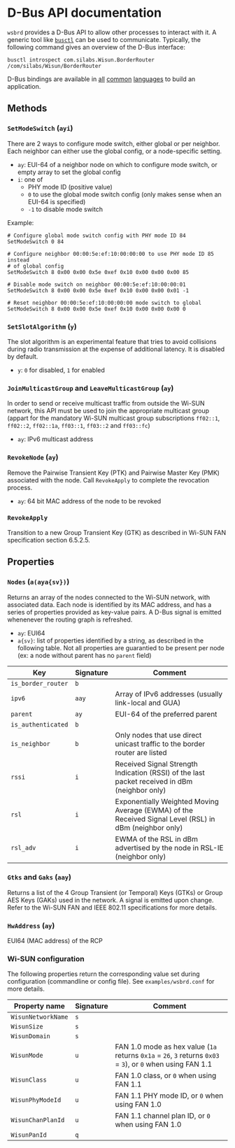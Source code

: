 # D-Bus API documentation

`wsbrd` provides a D-Bus API to allow other processes to interact with it. A
generic tool like [`busctl`][3] can be used to communicate. Typically, the
following command gives an overview of the D-Bus interface:

    busctl introspect com.silabs.Wisun.BorderRouter /com/silabs/Wisun/BorderRouter

D-Bus bindings are available in [all][4] [common][5] [languages][6] to build an
application.

[3]: https://www.freedesktop.org/software/systemd/man/busctl.html
[4]: https://www.freedesktop.org/software/systemd/man/sd-bus.html
[5]: https://python-sdbus.readthedocs.io/
[6]: https://www.npmjs.com/package/dbus-next

## Methods

### `SetModeSwitch` (`ayi`)

There are 2 ways to configure mode switch, either global or per neighbor. Each
neighbor can either use the global config, or a node-specific setting.

- `ay`: EUI-64 of a neighbor node on which to configure mode switch, or empty
  array to set the global config
- `i`: one of
  - PHY mode ID (positive value)
  - `0` to use the global mode switch config (only makes sense when an EUI-64
    is specified)
  - `-1` to disable mode switch

Example:

    # Configure global mode switch config with PHY mode ID 84
    SetModeSwitch 0 84

    # Configure neighbor 00:00:5e:ef:10:00:00:00 to use PHY mode ID 85 instead
    # of global config
    SetModeSwitch 8 0x00 0x00 0x5e 0xef 0x10 0x00 0x00 0x00 85

    # Disable mode switch on neighbor 00:00:5e:ef:10:00:00:01
    SetModeSwitch 8 0x00 0x00 0x5e 0xef 0x10 0x00 0x00 0x01 -1

    # Reset neighbor 00:00:5e:ef:10:00:00:00 mode switch to global
    SetModeSwitch 8 0x00 0x00 0x5e 0xef 0x10 0x00 0x00 0x00 0

### `SetSlotAlgorithm` (`y`)

The slot algorithm is an experimental feature that tries to avoid collisions
during radio transmission at the expense of additional latency. It is
disabled by default.

- `y`: `0` for disabled, `1` for enabled

### `JoinMulticastGroup` and `LeaveMulticastGroup` (`ay`)

In order to send or receive multicast traffic from outside the Wi-SUN network,
this API must be used to join the appropriate multicast group (appart for the
mandatory Wi-SUN multicast group subscriptions `ff02::1`, `ff02::2`,
`ff02::1a`, `ff03::1`, `ff03::2` and `ff03::fc`)

- `ay`: IPv6 multicast address

### `RevokeNode` (`ay`)

Remove the Pairwise Transient Key (PTK) and Pairwise Master Key (PMK)
associated with the node. Call `RevokeApply` to complete the revocation
process.

- `ay`: 64 bit MAC address of the node to be revoked

### `RevokeApply`

Transition to a new Group Transient Key (GTK) as described in Wi-SUN FAN
specification section 6.5.2.5.

## Properties

### `Nodes` (`a(aya{sv})`)

Returns an array of the nodes connected to the Wi-SUN network, with associated
data. Each node is identified by its MAC address, and has a series of
properties provided as key-value pairs. A D-Bus signal is emitted whenenever
the routing graph is refreshed.

- `ay`: EUI64
- `a{sv}`: list of properties identified by a string, as described in the
  following table. Not all properties are guarantied to be present per node
  (ex: a node without parent has no `parent` field)

| Key              |Signature| Comment                                                                  |
|------------------|---------|--------------------------------------------------------------------------|
|`is_border_router`|`b`      |                                                                          |
|`ipv6`            |`aay`    |Array of IPv6 addresses (usually link-local and GUA)                      |
|`parent`          |`ay`     |EUI-64 of the preferred parent                                            |
|`is_authenticated`|`b`      |                                                                          |
|`is_neighbor`     |`b`      |Only nodes that use direct unicast traffic to the border router are listed|
|`rssi`            |`i`      |Received Signal Strength Indication (RSSI) of the last packet received in dBm (neighbor only)|
|`rsl`             |`i`      |Exponentially Weighted Moving Average (EWMA) of the Received Signal Level (RSL) in dBm (neighbor only)|
|`rsl_adv`         |`i`      |EWMA of the RSL in dBm advertised by the node in RSL-IE (neighbor only)   |

### `Gtks` and `Gaks` (`aay`)

Returns a list of the 4 Group Transient (or Temporal) Keys (GTKs) or Group AES
Keys (GAKs) used in the network. A signal is emitted upon change. Refer to the
Wi-SUN FAN and IEEE 802.11 specifications for more details.

### `HwAddress` (`ay`)

EUI64 (MAC address) of the RCP

### Wi-SUN configuration

The following properties return the corresponding value set during
configuration (commandline or config file). See `examples/wsbrd.conf` for
more details.

| Property name    |Signature| Comment                                          |
|------------------|---------|--------------------------------------------------|
|`WisunNetworkName`|`s`      |                                                  |
|`WisunSize`       |`s`      |                                                  |
|`WisunDomain`     |`s`      |                                                  |
|`WisunMode`       |`u`      |FAN 1.0 mode as hex value (`1a` returns `0x1a` = `26`, `3` returns `0x03` = `3`), or `0` when using FAN 1.1|
|`WisunClass`      |`u`      |FAN 1.0 class, or `0` when using FAN 1.1          |
|`WisunPhyModeId`  |`u`      |FAN 1.1 PHY mode ID, or `0` when using FAN 1.0    |
|`WisunChanPlanId` |`u`      |FAN 1.1 channel plan ID, or `0` when using FAN 1.0|
|`WisunPanId`      |`q`      |                                                  |
